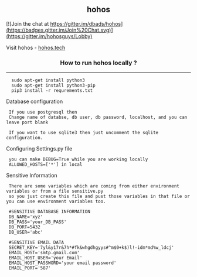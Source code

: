 <h2 align="center">hohos</h2> 
<!-- [![Dependency Status](https://david-dm.org/dbads/hohos/status.svg?style=flat)](https://david-dm.org/dbads/hohos) [![Build Status](https://travis-ci.org/dbads/hohos.svg?branch=master)](https://travis-ci.org/dbads/hohos) [![Join the chat at https://gitter.im/dbads/hohos](https://badges.gitter.im/Join%20Chat.svg)](https://gitter.im/hohosguys/Lobby) -->

<!--
<a href="https://github.com/dbads/hohos"><img src="https://camo.githubusercontent.com/a34cfbf37ba6848362bf2bee0f3915c2e38b1cc1/68747470733a2f2f696d672e736869656c64732e696f2f62616467652f5052732d77656c636f6d652d627269676874677265656e2e7376673f7374796c653d666c61742d737175617265" alt="PRs Welcome" data-canonical-src="https://img.shields.io/badge/PRs-welcome-brightgreen.svg?style=flat-square" style="max-width:100%;"></a>
<a href="https://github.com/dbads/hohos"><img src="https://camo.githubusercontent.com/30fd882638a1573cd130a3021502e63038ddf342/68747470733a2f2f696d672e736869656c64732e696f2f6769746875622f73746172732f41626865792f566973696f6e2e737667" alt="GitHub Stars" data-canonical-src="https://img.shields.io/github/stars/dbads/hohos.svg" style="max-width:100%;"></a>
<a href="https://github.com/dbads/hohos"><img src="https://camo.githubusercontent.com/78edf0eec50e3e0167a1169cd1a262e55f849a5a/68747470733a2f2f696d672e736869656c64732e696f2f62616467652f76657273696f6e2d312e312d677265656e2e737667" alt="Current Version" data-canonical-src="https://img.shields.io/badge/version-1.0-green.svg" style="max-width:100%;">
 -->
 <!-- [![star this repo](http://githubbadges.com/star.svg?user=dbads&repo=github-badges)](http://github.com/dbads/hohos)
[![fork this repo](http://githubbadges.com/fork.svg?user=dbads&repo=github-badges)](http://github.com/dbads/hohos/fork)
[![star this repo](http://githubbadges.com/star.svg?user=dbads&repo=github-badges&style=flat&color=fff&background=007ec6)](https://github.com/dbads/hohos)
[![fork this repo](http://githubbadges.com/fork.svg?user=dbads&repo=github-badges&style=flat&color=fff&background=007ec6)](https://github.com/dbads/hohos/fork) -->


[![Join the chat at https://gitter.im/dbads/hohos](https://badges.gitter.im/Join%20Chat.svg)](https://gitter.im/hohosguys/Lobby) <br>

Visit hohos - [hohos.tech](http://hohos.tech)



<h3 align="center">How to run hohos locally ?</h3> <hr>
      
      sudo apt-get install python3
      sudo apt-get install python3-pip
      pip3 install -r requrements.txt

Database configuration

     If you use postgresql then
     Change name of databse, db user, db password, localhost, and you can leave port blank
     
     If you want to use sqlite3 then just uncomment the sqlite configuration.

Configuring Settings.py file 


     you can make DEBUG=True while you are working locally
     ALLOWED_HOSTS=['*'] in local
     
Sensitive Information
     
     There are some variables which are coming from either environment variables or from a file sensitive.py 
     so you just create this file and pust those variables in that file or you can use environment variables too. 
     
     #SENSITIVE DATABASE INFORMATION
     DB_NAME='xyz'
     DB_PASS='your_DB_PASS'
     DB_PORT=5432
     DB_USER='abc'

     #SENSITIVE EMAIL DATA
     SECRET_KEY='7yl&y17r&7h*#fk&whgdhgyys#^m$0+k$)l!-idm*md%w_ldcj'
     EMAIL_HOST='smtp.gmail.com' 
     EMAIL_HOST_USER='your Email'
     EMAIL_HOST_PASSWORD='your email password'
     EMAIL_PORT='587'
     
